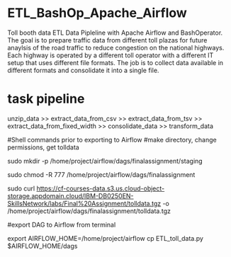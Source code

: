 # ETL_BashOp_Apache_Airflow
Toll booth data ETL Data Pipleline with Apache Airflow and BashOperator.
The goal is to prepare traffic data from different toll plazas for future anaylsis of the road traffic to reduce congestion on the national highways. Each highway is operated by a different toll operator with a different IT setup that uses different file formats. The job is to collect data available in different formats and consolidate it into a single file.

# task pipeline
unzip_data >> extract_data_from_csv >> extract_data_from_tsv >> extract_data_from_fixed_width >> consolidate_data >> transform_data

#Shell commands prior to exporting to Airflow
#make directory, change permissions, get tolldata

sudo mkdir -p /home/project/airflow/dags/finalassignment/staging

sudo chmod -R 777 /home/project/airflow/dags/finalassignment

sudo curl https://cf-courses-data.s3.us.cloud-object-storage.appdomain.cloud/IBM-DB0250EN-SkillsNetwork/labs/Final%20Assignment/tolldata.tgz -o /home/project/airflow/dags/finalassignment/tolldata.tgz

#export DAG to Airflow from terminal

export AIRFLOW_HOME=/home/project/airflow
 cp ETL_toll_data.py $AIRFLOW_HOME/dags




